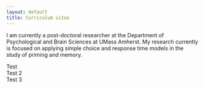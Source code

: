 ```yaml
---
layout: default
title: Curriculum vitae
---
```


I am currently a post-doctoral researcher at the Department of Psychological and Brain Sciences at UMass Amherst. My research currently is focused on applying simple choice and response time models in the study of priming and memory.

Test  
Test 2  
Test 3
